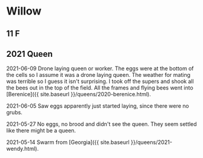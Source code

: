 # Willow
## 11 F
## 2021 Queen

2021-06-09 Drone laying queen or worker.  The eggs were at the bottom of the cells so I assume it was a drone laying queen.  The weather for mating was terrible so I guess it isn't surprising.  I took off the supers and shook all the bees out in the top of the field.   All the frames and flying bees went into [Berenice]({{ site.baseurl }}/queens/2020-berenice.html).

2021-06-05 Saw eggs apparently just started laying, since there were no grubs.

2021-05-27 No eggs, no brood and didn't see the queen.  They seem settled like there might be a queen. 

2021-05-14 Swarm from [Georgia]({{ site.baseurl }}/queens/2021-wendy.html).
